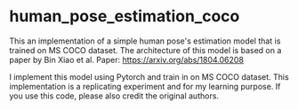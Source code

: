 # human_pose_estimation_coco
This an implementation of a simple human pose's estimation model that is trained on MS COCO dataset.
The architecture of this model is based on a paper by Bin Xiao et al.
Paper: https://arxiv.org/abs/1804.06208

I implement this model using Pytorch and train in on MS COCO dataset.
This implementation is a replicating experiment and for my learning purpose. 
If you use this code, please also credit the original authors.

